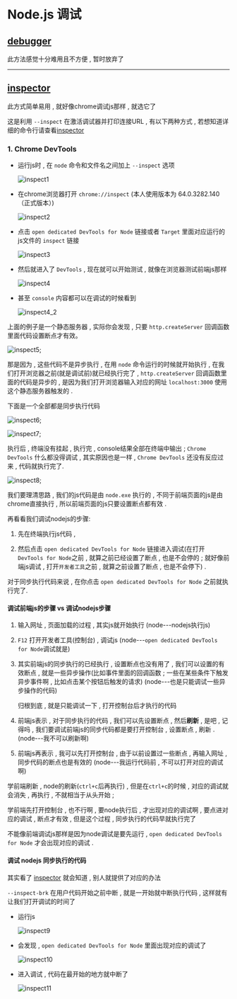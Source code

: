 # Node.js 调试

## [debugger](https://nodejs.org/api/debugger.html)

此方法感觉十分难用且不方便 , 暂时放弃了

---

## [inspector](inspector_chinese.md)

此方式简单易用 , 就好像chrome调试js那样 , 就选它了

这是利用 `--inspect` 在激活调试器并打印连接URL , 有以下两种方式 , 若想知道详细的命令行请查看[inspector](inspector_chinese.md)

### 1. Chrome DevTools

* 运行js时 , 在 `node` 命令和文件名之间加上 `--inspect` 选项

    ![inspect1](./md_img/inspect01.png)

* 在chrome浏览器打开 `chrome://inspect` (本人使用版本为 64.0.3282.140（正式版本）)

    ![inspect2](./md_img/inspect02.png)

* 点击 `open dedicated DevTools for Node` 链接或者 `Target` 里面对应运行的js文件的 `inspect` 链接

    ![inspect3](./md_img/inspect03.png)

* 然后就进入了 `DevTools` , 现在就可以开始测试 , 就像在浏览器测试前端js那样

    ![inspect4](./md_img/inspect04.png)

* 甚至 `console` 内容都可以在调试的时候看到

    ![inspect4_2](./md_img/inspect04_02.png)

上面的例子是一个静态服务器 , 实际你会发现 , 只要 `http.createServer` 回调函数里面代码设置断点才有效。

![inspect5](./md_img/inspect05.png);

那是因为 , 这些代码不是异步执行 , 在用 `node` 命令运行的时候就开始执行 , 在我们打开浏览器之前(就是调试前)就已经执行完了 , `http.createServer` 回调函数里面的代码是异步的 , 是因为我们打开浏览器输入对应的网址 `localhost:3000` 使用这个静态服务器触发的 . 

下面是一个全部都是同步执行代码

![inspect6](./md_img/inspect06.png);

![inspect7](./md_img/inspect07.png);

执行后 , 终端没有挂起 , 执行完 , console结果全部在终端中输出 ; `Chrome DevTools` 什么都没得调试 , 其实原因也是一样 , `Chrome DevTools` 还没有反应过来 , 代码就执行完了.

![inspect8](./md_img/inspect08.png);

我们要理清思路 , 我们的js代码是由 `node.exe` 执行的 , 不同于前端页面的js是由chrome直接执行 , 所以前端页面的js只要设置断点都有效 . 

再看看我们调试nodejs的步骤:

1. 先在终端执行js代码 ,  

2. 然后点击 `open dedicated DevTools for Node` 链接进入调试(在打开`DevTools for Node`之前 , 就算之前已经设置了断点 , 也是不会停的 ; 就好像前端js调试 , 打开`开发者工具`之前 , 就算之前设置了断点 , 也是不会停下) .

对于同步执行代码来说 , 在你点击 `open dedicated DevTools for Node` 之前就执行完了.

#### 调试前端js的步骤 vs 调试nodejs步骤

1. 输入网址 , 页面加载的过程 , 其实js就开始执行 (node---nodejs执行js)

2. `F12` 打开开发者工具(控制台) , 调试js (node---`open dedicated DevTools for Node`调试就是)

3. 其实前端js的同步执行的已经执行 , 设置断点也没有用了 , 我们可以设置的有效断点 , 就是一些异步操作(比如事件里面的回调函数 ; 一些在某些条件下触发异步事件啊 , 比如点击某个按钮后触发的请求) (node---也是只能调试一些异步操作的代码)

    归根到底 , 就是只能调试一下 , 打开控制台后才执行的代码

4. 前端js表示 , 对于同步执行的代码 , 我们可以先设置断点 , 然后**刷新** , 是吧 , 记得吗 , 我们要调试前端js的同步代码都是要打开控制台 , 设置断点 , 刷新 . (node---我不可以刷新啊)

5. 前端js再表示 , 我可以先打开控制台 , 由于以前设置过一些断点 , 再输入网址 , 同步代码的断点也是有效的 (node---我运行代码前 , 不可以打开对应的调试啊)

学前端刷新 , node的刷新(`ctrl+c`后再执行) , 但是在`ctrl+c`的时候 , 对应的调试就会消失 , 再执行 , 不就相当于从头开始 ; 

学前端先打开控制台 , 也不行啊 , 要node执行后 , 才出现对应的调试啊 , 要点进对应的调试 , 断点才有效 , 但是这个过程 , 同步执行的代码早就执行完了

不能像前端调试js那样是因为node调试是要先运行 , `open dedicated DevTools for Node` 才会出现对应的调试 . 

#### 调试 nodejs 同步执行的代码

其实看了 [inspector](inspector_chinese.md) 就会知道 , 别人就提供了对应的办法

`--inspect-brk` 在用户代码开始之前中断 , 就是一开始就中断执行代码 , 这样就有让我们打开调试的时间了

* 运行js

    ![inspect9](./md_img/inspect09.png)

* 会发现 , `open dedicated DevTools for Node` 里面出现对应的调试了

    ![inspect10](./md_img/inspect10.png)

* 进入调试 , 代码在最开始的地方就中断了

    ![inspect11](./md_img/inspect11.png)
    
    

    







